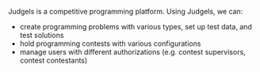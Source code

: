 Judgels is a competitive programming platform. Using Judgels, we can:

- create programming problems with various types, set up test data, and test solutions
- hold programming contests with various configurations
- manage users with different authorizations (e.g. contest supervisors, contest contestants)
